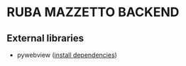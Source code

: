 # RUBA MAZZETTO BACKEND

## External libraries
- pywebview ([install dependencies](https://pygobject.readthedocs.io/en/latest/getting_started.html))
